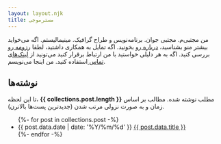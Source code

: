 ```yaml
---
layout: layout.njk
title: مسترموجی
---
```


  <p>
  من مجتبی‌م. مجتبی جوان. برنامه‌نویس و طراح گرافیک. مینیمالیستم.
  اگه می‌خواید بیشتر منو بشناسید،
  <a href="/about">
        درباره
      </a>
      رو بخونید.
      اگه تمایل به همکاری داشتید، لطفا
      <a href="/cv">
        رزومه
      </a>
      رو بررسی کنید. اگه به هر دلیلی خواستید با من ارتباط برقرار کنید
      می‌تونید از
      <a href="/contact">
        لینک‌های تماس
      </a>
      استفاده کنید.
      من اینجا می‌نویسم.
  </p>


  <h2>نوشته‌ها</h2>
  <p>
    تا این لحظه،
    <strong>{{ collections.post.length }}</strong>
    مطلب نوشته شده.
    مطالب بر اساس زمان و به صورت نزولی مرتب شدن (جدیدترین پست‌ها بالاترن).
  </p>
  <ul class="list-none compact">
  {%- for post in collections.post -%}
    <li>
      <span>
        <time datetime="{{ post.data.date }}">{{ post.data.date | date: '%Y/%m/%d' }}</time>
      </span>
      <a href="{{ post.url }}">{{ post.data.title }}</a>  
    </li>
  {%- endfor -%}
  </ul>
